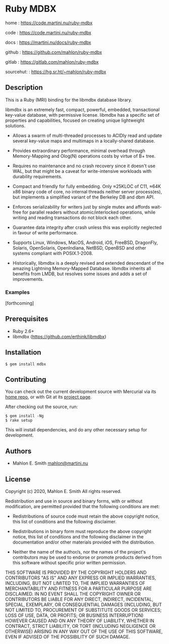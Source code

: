 # Ruby MDBX

home
: https://code.martini.nu/ruby-mdbx

code
: https://code.martini.nu/ruby-mdbx

docs
: https://martini.nu/docs/ruby-mdbx

github
: https://github.com/mahlon/ruby-mdbx

gitlab
: https://gitlab.com/mahlon/ruby-mdbx

sourcehut:
: https://hg.sr.ht/~mahlon/ruby-mdbx


## Description

This is a Ruby (MRI) binding for the libmdbx database library.

libmdbx is an extremely fast, compact, powerful, embedded, transactional
key-value database, with permissive license. libmdbx has a specific set
of properties and capabilities, focused on creating unique lightweight
solutions.

  - Allows a swarm of multi-threaded processes to ACIDly read and update
  several key-value maps and multimaps in a locally-shared database.

  - Provides extraordinary performance, minimal overhead through
  Memory-Mapping and Olog(N) operations costs by virtue of B+ tree.

  - Requires no maintenance and no crash recovery since it doesn't use
  WAL, but that might be a caveat for write-intensive workloads with
  durability requirements.

  - Compact and friendly for fully embedding. Only ≈25KLOC of C11,
  ≈64K x86 binary code of core, no internal threads neither server
  process(es), but implements a simplified variant of the Berkeley DB
  and dbm API.

  - Enforces serializability for writers just by single mutex and
  affords wait-free for parallel readers without atomic/interlocked
  operations, while writing and reading transactions do not block each
  other.

  - Guarantee data integrity after crash unless this was explicitly
  neglected in favour of write performance.

  - Supports Linux, Windows, MacOS, Android, iOS, FreeBSD, DragonFly,
  Solaris, OpenSolaris, OpenIndiana, NetBSD, OpenBSD and other systems
  compliant with POSIX.1-2008.

  - Historically, libmdbx is a deeply revised and extended descendant
  of the amazing Lightning Memory-Mapped Database. libmdbx inherits
  all benefits from LMDB, but resolves some issues and adds a set of
  improvements.


### Examples

[forthcoming]


## Prerequisites

* Ruby 2.6+
* libmdbx (https://github.com/erthink/libmdbx)


## Installation

    $ gem install mdbx


## Contributing

You can check out the current development source with Mercurial via its
[home repo](https://code.martini.nu/ruby-mdbx), or with Git at its
[project page](https://gitlab.com/mahlon/ruby-mdbx).

After checking out the source, run:

    $ gem install -Ng
    $ rake setup

This will install dependencies, and do any other necessary setup for
development.


## Authors

- Mahlon E. Smith <mahlon@martini.nu>


## License

Copyright (c) 2020, Mahlon E. Smith
All rights reserved.

Redistribution and use in source and binary forms, with or without
modification, are permitted provided that the following conditions are met:

* Redistributions of source code must retain the above copyright notice,
  this list of conditions and the following disclaimer.

* Redistributions in binary form must reproduce the above copyright notice,
  this list of conditions and the following disclaimer in the documentation
  and/or other materials provided with the distribution.

* Neither the name of the author/s, nor the names of the project's
  contributors may be used to endorse or promote products derived from this
  software without specific prior written permission.

THIS SOFTWARE IS PROVIDED BY THE COPYRIGHT HOLDERS AND CONTRIBUTORS "AS IS"
AND ANY EXPRESS OR IMPLIED WARRANTIES, INCLUDING, BUT NOT LIMITED TO, THE
IMPLIED WARRANTIES OF MERCHANTABILITY AND FITNESS FOR A PARTICULAR PURPOSE ARE
DISCLAIMED. IN NO EVENT SHALL THE COPYRIGHT OWNER OR CONTRIBUTORS BE LIABLE
FOR ANY DIRECT, INDIRECT, INCIDENTAL, SPECIAL, EXEMPLARY, OR CONSEQUENTIAL
DAMAGES (INCLUDING, BUT NOT LIMITED TO, PROCUREMENT OF SUBSTITUTE GOODS OR
SERVICES; LOSS OF USE, DATA, OR PROFITS; OR BUSINESS INTERRUPTION) HOWEVER
CAUSED AND ON ANY THEORY OF LIABILITY, WHETHER IN CONTRACT, STRICT LIABILITY,
OR TORT (INCLUDING NEGLIGENCE OR OTHERWISE) ARISING IN ANY WAY OUT OF THE USE
OF THIS SOFTWARE, EVEN IF ADVISED OF THE POSSIBILITY OF SUCH DAMAGE.

